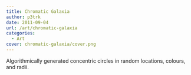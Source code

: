 ```yaml
---
title: Chromatic Galaxia
author: p3trk
date: 2011-09-04
url: /art/chromatic-galaxia
categories:
  - Art
cover: chromatic-galaxia/cover.png
---
```

Algorithmically generated concentric circles in random locations, colours, and radii.

